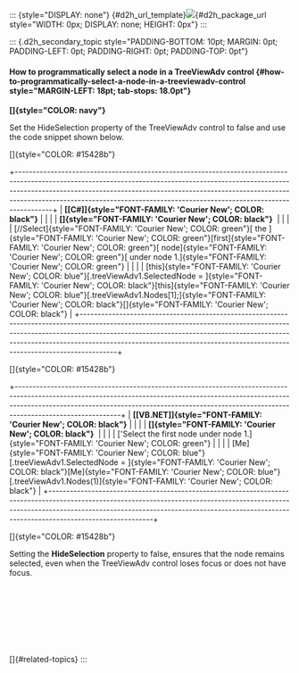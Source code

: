::: {style="DISPLAY: none"}
[](ms-xhelp:///?Id=d2h_url_template){#d2h_url_template}![](!package_url!){#d2h_package_url style="WIDTH: 0px; DISPLAY: none; HEIGHT: 0px"}
:::

::: {.d2h_secondary_topic style="PADDING-BOTTOM: 10pt; MARGIN: 0pt; PADDING-LEFT: 0pt; PADDING-RIGHT: 0pt; PADDING-TOP: 0pt"}
#### How to programmatically select a node in a TreeViewAdv control {#how-to-programmatically-select-a-node-in-a-treeviewadv-control style="MARGIN-LEFT: 18pt; tab-stops: 18.0pt"}

**[]{style="COLOR: navy"}** 

Set the HideSelection property of the TreeViewAdv control to false and use the code snippet shown below.

[]{style="COLOR: #15428b"} 

+----------------------------------------------------------------------------------------------------------------------------------------------------------------------------------------------------------------------------------------------------------------------------------------------------------------------------------+
| **[\[C#\]]{style="FONT-FAMILY: 'Courier New'; COLOR: black"}**                                                                                                                                                                                                                                                                   |
|                                                                                                                                                                                                                                                                                                                                  |
| **[]{style="FONT-FAMILY: 'Courier New'; COLOR: black"}**                                                                                                                                                                                                                                                                         |
|                                                                                                                                                                                                                                                                                                                                  |
| [//Select]{style="FONT-FAMILY: 'Courier New'; COLOR: green"}[ the ]{style="FONT-FAMILY: 'Courier New'; COLOR: green"}[first]{style="FONT-FAMILY: 'Courier New'; COLOR: green"}[ node]{style="FONT-FAMILY: 'Courier New'; COLOR: green"}[ under node 1.]{style="FONT-FAMILY: 'Courier New'; COLOR: green"}                        |
|                                                                                                                                                                                                                                                                                                                                  |
| [this]{style="FONT-FAMILY: 'Courier New'; COLOR: blue"}[.treeViewAdv1.SelectedNode = ]{style="FONT-FAMILY: 'Courier New'; COLOR: black"}[this]{style="FONT-FAMILY: 'Courier New'; COLOR: blue"}[.treeViewAdv1.Nodes\[1\];]{style="FONT-FAMILY: 'Courier New'; COLOR: black"}[]{style="FONT-FAMILY: 'Courier New'; COLOR: black"} |
+----------------------------------------------------------------------------------------------------------------------------------------------------------------------------------------------------------------------------------------------------------------------------------------------------------------------------------+

[]{style="COLOR: #15428b"} 

+-----------------------------------------------------------------------------------------------------------------------------------------------------------------------------------------------------------------------------------------------------------------------+
| **[\[VB.NET\]]{style="FONT-FAMILY: 'Courier New'; COLOR: black"}**                                                                                                                                                                                                    |
|                                                                                                                                                                                                                                                                       |
| **[]{style="FONT-FAMILY: 'Courier New'; COLOR: black"}**                                                                                                                                                                                                              |
|                                                                                                                                                                                                                                                                       |
| [\'Select the first node under node 1.]{style="FONT-FAMILY: 'Courier New'; COLOR: green"}                                                                                                                                                                             |
|                                                                                                                                                                                                                                                                       |
| [Me]{style="FONT-FAMILY: 'Courier New'; COLOR: blue"}[.treeViewAdv1.SelectedNode = ]{style="FONT-FAMILY: 'Courier New'; COLOR: black"}[Me]{style="FONT-FAMILY: 'Courier New'; COLOR: blue"}[.treeViewAdv1.Nodes(1)]{style="FONT-FAMILY: 'Courier New'; COLOR: black"} |
+-----------------------------------------------------------------------------------------------------------------------------------------------------------------------------------------------------------------------------------------------------------------------+

[]{style="COLOR: #15428b"} 

Setting the **HideSelection** property to false, ensures that the node remains selected, even when the TreeViewAdv control loses focus or does not have focus.

 

 

 

 

[]{#related-topics}
:::
